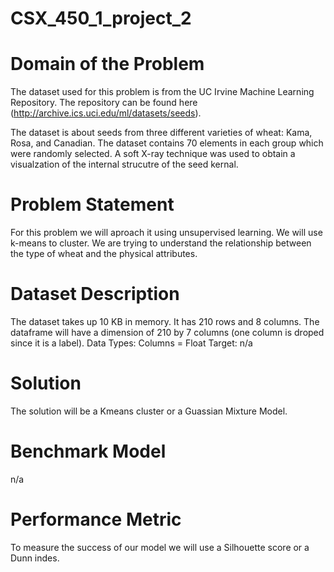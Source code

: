 # CSX_450_1_project_2


# Domain of the Problem
The dataset used for this problem is from the UC Irvine Machine Learning Repository. The repository can be found here (http://archive.ics.uci.edu/ml/datasets/seeds).

The dataset is about seeds from three different varieties of wheat: Kama, Rosa, and Canadian. The dataset contains 70 elements in each group which were randomly selected. A soft X-ray technique was used to obtain a visualzation of the internal strucutre of the seed kernal. 


# Problem Statement

For this problem we will aproach it using unsupervised learning. We will use k-means to cluster. We are trying to understand the relationship between the type of wheat and the physical attributes. 


# Dataset Description

The dataset takes up 10 KB in memory. It has 210 rows and 8 columns. The dataframe will have a dimension of 210 by 7 columns (one column is droped since it is a label). 
Data Types: Columns = Float
Target: n/a


# Solution

The solution will be a Kmeans cluster or a Guassian Mixture Model. 


# Benchmark Model
n/a

# Performance Metric
To measure the success of our model we will use a Silhouette score or a Dunn indes. 